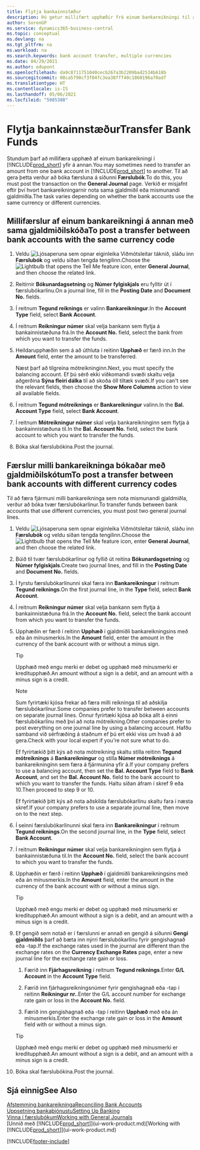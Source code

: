 ```yaml
---
title: Flytja bankainnstæður
description: Þú getur millifært upphæðir frá einum bankareikningi til annars, meðal annars í ólíkum gjaldmiðlum, með því að bóka millifærsluna í færslubókina.
author: SorenGP
ms.service: dynamics365-business-central
ms.topic: conceptual
ms.devlang: na
ms.tgt_pltfrm: na
ms.workload: na
ms.search.keywords: bank account transfer, multiple currencies
ms.date: 04/29/2021
ms.author: edupont
ms.openlocfilehash: da9c8711751040cecb267a3b2209bad2534b618b
ms.sourcegitcommit: 08ca5798cf3f04fc3ea38fff40c1860196a70adf
ms.translationtype: HT
ms.contentlocale: is-IS
ms.lasthandoff: 05/06/2021
ms.locfileid: "5985388"
---
```

# <a name="transfer-bank-funds"></a><span data-ttu-id="d8599-103">Flytja bankainnstæður</span><span class="sxs-lookup"><span data-stu-id="d8599-103">Transfer Bank Funds</span></span>

<span data-ttu-id="d8599-104">Stundum þarf að millifæra upphæð af einum bankareikningi í [!INCLUDE[prod_short](includes/prod_short.md)] yfir á annan.</span><span class="sxs-lookup"><span data-stu-id="d8599-104">You may sometimes need to transfer an amount from one bank account in [!INCLUDE[prod_short](includes/prod_short.md)] to another.</span></span> <span data-ttu-id="d8599-105">Til að gera þetta verður að bóka færsluna á síðunni **Færslubók**.</span><span class="sxs-lookup"><span data-stu-id="d8599-105">To do this, you must post the transaction on the **General Journal** page.</span></span> <span data-ttu-id="d8599-106">Verkið er misjafnt eftir því hvort bankareikningarnir nota sama gjaldmiðil eða mismunandi gjaldmiðla.</span><span class="sxs-lookup"><span data-stu-id="d8599-106">The task varies depending on whether the bank accounts use the same currency or different currencies.</span></span>

## <a name="to-post-a-transfer-between-bank-accounts-with-the-same-currency-code"></a><span data-ttu-id="d8599-107">Millifærslur af einum bankareikningi á annan með sama gjaldmiðilskóða</span><span class="sxs-lookup"><span data-stu-id="d8599-107">To post a transfer between bank accounts with the same currency code</span></span>

1. <span data-ttu-id="d8599-108">Veldu ![Ljósaperuna sem opnar eiginleika Viðmótsleitar](media/ui-search/search_small.png "Segðu mér hvað þú vilt gera") táknið, sláðu inn **Færslubók** og veldu síðan tengda tengilinn.</span><span class="sxs-lookup"><span data-stu-id="d8599-108">Choose the ![Lightbulb that opens the Tell Me feature](media/ui-search/search_small.png "Tell me what you want to do") icon, enter **General Journal**, and then choose the related link.</span></span>
2. <span data-ttu-id="d8599-109">Reitirnir **Bókunardagsetning** og **Númer fylgiskjals** eru fylltir út í færslubókarlínu.</span><span class="sxs-lookup"><span data-stu-id="d8599-109">On a journal line, fill in the **Posting Date** and **Document No.** fields.</span></span>
3. <span data-ttu-id="d8599-110">Í reitnum **Tegund reiknings** er valinn **Bankareikningur**.</span><span class="sxs-lookup"><span data-stu-id="d8599-110">In the **Account Type** field, select **Bank Account**.</span></span>
4. <span data-ttu-id="d8599-111">Í reitnum **Reikningur númer** skal velja bankann sem flytja á bankainnistæðuna frá.</span><span class="sxs-lookup"><span data-stu-id="d8599-111">In the **Account No.** field, select the bank from which you want to transfer the funds.</span></span>
5. <span data-ttu-id="d8599-112">Heildarupphæðin sem á að úthluta í reitinn  **Upphæð** er færð inn.</span><span class="sxs-lookup"><span data-stu-id="d8599-112">In the **Amount** field, enter the amount to be transferred.</span></span>

    <span data-ttu-id="d8599-113">Næst þarf að tilgreina mótreikninginn.</span><span class="sxs-lookup"><span data-stu-id="d8599-113">Next, you must specify the balancing account.</span></span> <span data-ttu-id="d8599-114">Ef þú sérð ekki viðkomandi svæði skaltu velja aðgerðina **Sýna fleiri dálka** til að skoða öll tiltæk svæði.</span><span class="sxs-lookup"><span data-stu-id="d8599-114">If you can't see the relevant fields, then choose the **Show More Columns** action to view all available fields.</span></span>
6. <span data-ttu-id="d8599-115">Í reitnum **Tegund mótreiknings** er **Bankareikningur** valinn.</span><span class="sxs-lookup"><span data-stu-id="d8599-115">In the **Bal. Account Type** field, select **Bank Account**.</span></span>
7. <span data-ttu-id="d8599-116">Í reitnum **Mótreikningur númer** skal velja bankareikninginn sem flytja á bankainnistæðuna til.</span><span class="sxs-lookup"><span data-stu-id="d8599-116">In the **Bal. Account No.** field, select the bank account to which you want to transfer the funds.</span></span>
8. <span data-ttu-id="d8599-117">Bóka skal færslubókina.</span><span class="sxs-lookup"><span data-stu-id="d8599-117">Post the journal.</span></span>

## <a name="to-post-a-transfer-between-bank-accounts-with-different-currency-codes"></a><span data-ttu-id="d8599-118">Færslur milli bankareikninga bókaðar með gjaldmiðilskótum</span><span class="sxs-lookup"><span data-stu-id="d8599-118">To post a transfer between bank accounts with different currency codes</span></span>

<span data-ttu-id="d8599-119">Til að færa fjármuni milli bankareikninga sem nota mismunandi gjaldmiðla, verður að bóka tvær færslubókarlínur.</span><span class="sxs-lookup"><span data-stu-id="d8599-119">To transfer funds between bank accounts that use different currencies, you must post two general journal lines.</span></span>

1. <span data-ttu-id="d8599-120">Veldu ![Ljósaperuna sem opnar eiginleika Viðmótsleitar](media/ui-search/search_small.png "Segðu mér hvað þú vilt gera") táknið, sláðu inn **Færslubók** og veldu síðan tengda tengilinn.</span><span class="sxs-lookup"><span data-stu-id="d8599-120">Choose the ![Lightbulb that opens the Tell Me feature](media/ui-search/search_small.png "Tell me what you want to do") icon, enter **General Journal**, and then choose the related link.</span></span>
2. <span data-ttu-id="d8599-121">Búið til tvær færslubókarlínur og fyllið út reitina **Bókunardagsetning** og **Númer fylgiskjals**.</span><span class="sxs-lookup"><span data-stu-id="d8599-121">Create two journal lines, and fill in the **Posting Date** and **Document No.** fields.</span></span>
3. <span data-ttu-id="d8599-122">Í fyrstu færslubókarlínunni skal færa inn **Bankareikningur** í reitnum **Tegund reiknings**.</span><span class="sxs-lookup"><span data-stu-id="d8599-122">On the first journal line, in the **Type** field, select **Bank Account**.</span></span>
4. <span data-ttu-id="d8599-123">Í reitnum **Reikningur númer** skal velja bankann sem flytja á bankainnistæðuna frá.</span><span class="sxs-lookup"><span data-stu-id="d8599-123">In the **Account No.** field, select the bank account from which you want to transfer the funds.</span></span>
5. <span data-ttu-id="d8599-124">Upphæðin er færð í reitinn **Upphæð** í gjaldmiðli bankareikningsins með eða án mínusmerkis.</span><span class="sxs-lookup"><span data-stu-id="d8599-124">In the **Amount** field, enter the amount in the currency of the bank account with or without a minus sign.</span></span>

    > [!TIP]
    > <span data-ttu-id="d8599-125">Upphæð með engu merki er debet og upphæð með mínusmerki er kreditupphæð.</span><span class="sxs-lookup"><span data-stu-id="d8599-125">An amount without a sign is a debit, and an amount with a minus sign is a credit.</span></span>

    > [!NOTE]
    > <span data-ttu-id="d8599-126">Sum fyrirtæki kjósa frekar að færa milli reikninga til að aðskilja færslubókarlínur.</span><span class="sxs-lookup"><span data-stu-id="d8599-126">Some companies prefer to transfer between accounts on separate journal lines.</span></span> <span data-ttu-id="d8599-127">Önnur fyrirtæki kjósa að bóka allt á einni færslubókarlínu með því að nota mótreikning.</span><span class="sxs-lookup"><span data-stu-id="d8599-127">Other companies prefer to post everything on one journal line by using a balancing account.</span></span> <span data-ttu-id="d8599-128">Hafðu samband við sérfræðing á staðnum ef þú ert ekki viss um hvað á að gera.</span><span class="sxs-lookup"><span data-stu-id="d8599-128">Check with your local expert if you're not sure what to do.</span></span>
    >
    > <span data-ttu-id="d8599-129">Ef fyrirtækið þitt kýs að nota mótreikning skaltu stilla reitinn **Tegund mótreiknings** á **Bankareikningur** og stilla **Númer mótreiknings** á bankareikninginn sem færa á fjármunina yfir á.</span><span class="sxs-lookup"><span data-stu-id="d8599-129">If your company prefers to use a balancing account, then set the **Bal. Account Type** field to **Bank Account**, and set the **Bal. Account No.** field to the bank account to which you want to transfer the funds.</span></span> <span data-ttu-id="d8599-130">Haltu síðan áfram í skref 9 eða 10.</span><span class="sxs-lookup"><span data-stu-id="d8599-130">Then proceed to step 9 or 10.</span></span>
    >
    > <span data-ttu-id="d8599-131">Ef fyrirtækið þitt kýs að nota aðskilda færslubókarlínu skaltu fara í næsta skref.</span><span class="sxs-lookup"><span data-stu-id="d8599-131">If your company prefers to use a separate journal line, then move on to the next step.</span></span>
6. <span data-ttu-id="d8599-132">Í seinni færslubókarlínunni skal færa inn **Bankareikningur** í reitnum **Tegund reiknings**.</span><span class="sxs-lookup"><span data-stu-id="d8599-132">On the second journal line, in the **Type** field, select **Bank Account**.</span></span>
7. <span data-ttu-id="d8599-133">Í reitnum **Reikningur númer** skal velja bankareikninginn sem flytja á bankainnistæðuna til.</span><span class="sxs-lookup"><span data-stu-id="d8599-133">In the **Account No.** field, select the bank account to which you want to transfer the funds.</span></span>
8. <span data-ttu-id="d8599-134">Upphæðin er færð í reitinn **Upphæð** í gjaldmiðli bankareikningsins með eða án mínusmerkis.</span><span class="sxs-lookup"><span data-stu-id="d8599-134">In the **Amount** field, enter the amount in the currency of the bank account with or without a minus sign.</span></span>

    > [!TIP]
    > <span data-ttu-id="d8599-135">Upphæð með engu merki er debet og upphæð með mínusmerki er kreditupphæð.</span><span class="sxs-lookup"><span data-stu-id="d8599-135">An amount without a sign is a debit, and an amount with a minus sign is a credit.</span></span>
9. <span data-ttu-id="d8599-136">Ef gengið sem notað er í færslunni er annað en gengið á síðunni **Gengi gjaldmiðils** þarf að bæta inn nýrri færslubókarlínu fyrir gengishagnað eða -tap.</span><span class="sxs-lookup"><span data-stu-id="d8599-136">If the exchange rates used in the journal are different than the exchange rates on the **Currency Exchange Rates** page, enter a new journal line for the exchange rate gain or loss.</span></span>  

    1. <span data-ttu-id="d8599-137">Færið inn **Fjárhagsreikning** í reitnum **Tegund reiknings**.</span><span class="sxs-lookup"><span data-stu-id="d8599-137">Enter **G/L Account** in the **Account Type** field.</span></span>  

    2. <span data-ttu-id="d8599-138">Færið inn fjárhagsreikningsnúmer fyrir gengishagnað eða -tap í reitinn **Reikningur nr.**.</span><span class="sxs-lookup"><span data-stu-id="d8599-138">Enter the G/L account number for exchange rate gain or loss in the **Account No.** field.</span></span>  

    3. <span data-ttu-id="d8599-139">Færið inn gengishagnað eða -tap í reitinn **Upphæð** með eða án mínusmerkis.</span><span class="sxs-lookup"><span data-stu-id="d8599-139">Enter the exchange rate gain or loss in the **Amount** field with or without a minus sign.</span></span>

    > [!TIP]
    > <span data-ttu-id="d8599-140">Upphæð með engu merki er debet og upphæð með mínusmerki er kreditupphæð.</span><span class="sxs-lookup"><span data-stu-id="d8599-140">An amount without a sign is a debit, and an amount with a minus sign is a credit.</span></span>
10. <span data-ttu-id="d8599-141">Bóka skal færslubókina.</span><span class="sxs-lookup"><span data-stu-id="d8599-141">Post the journal.</span></span>

## <a name="see-also"></a><span data-ttu-id="d8599-142">Sjá einnig</span><span class="sxs-lookup"><span data-stu-id="d8599-142">See Also</span></span>

[<span data-ttu-id="d8599-143">Afstemming bankareikninga</span><span class="sxs-lookup"><span data-stu-id="d8599-143">Reconciling Bank Accounts</span></span>](bank-manage-bank-accounts.md)  
[<span data-ttu-id="d8599-144">Uppsetning bankaþjónustu</span><span class="sxs-lookup"><span data-stu-id="d8599-144">Setting Up Banking</span></span>](bank-setup-banking.md)  
[<span data-ttu-id="d8599-145">Vinna í færslubókum</span><span class="sxs-lookup"><span data-stu-id="d8599-145">Working with General Journals</span></span>](ui-work-general-journals.md)  
<span data-ttu-id="d8599-146">[Unnið með [!INCLUDE[prod_short](includes/prod_short.md)]](ui-work-product.md)</span><span class="sxs-lookup"><span data-stu-id="d8599-146">[Working with [!INCLUDE[prod_short](includes/prod_short.md)]](ui-work-product.md)</span></span>


[!INCLUDE[footer-include](includes/footer-banner.md)]
